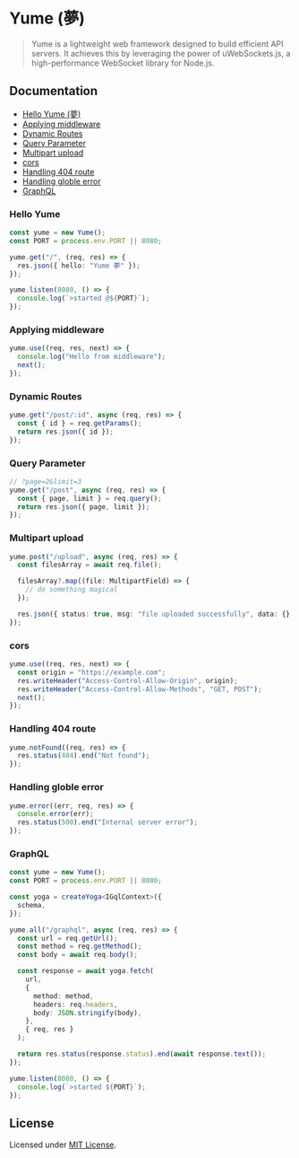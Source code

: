 # Yume (夢)

> Yume is a lightweight web framework designed to build efficient API servers. It achieves this by leveraging the power of uWebSockets.js, a high-performance WebSocket library for Node.js.

## Documentation

- [Hello Yume (夢)](#hello-yume)
- [Applying middleware](#applying-middleware)
- [Dynamic Routes](#dynamic-routes)
- [Query Parameter](#query-parameter)
- [Multipart upload](#multipart-upload)
- [cors](#applying-cors)
- [Handling 404 route](#handling-404-route)
- [Handling globle error](#handling-globle-error)
- [GraphQL](#graphql)

### Hello Yume

```ts
const yume = new Yume();
const PORT = process.env.PORT || 8080;

yume.get("/", (req, res) => {
  res.json({ hello: "Yume 夢" });
});

yume.listen(8080, () => {
  console.log(`>started @${PORT}`);
});
```

### Applying middleware

```ts
yume.use((req, res, next) => {
  console.log("Hello from middleware");
  next();
});
```

### Dynamic Routes

```ts
yume.get("/post/:id", async (req, res) => {
  const { id } = req.getParams();
  return res.json({ id });
});
```

### Query Parameter

```ts
// ?page=2&limit=3
yume.get("/post", async (req, res) => {
  const { page, limit } = req.query();
  return res.json({ page, limit });
});
```

### Multipart upload

```ts
yume.post("/upload", async (req, res) => {
  const filesArray = await req.file();

  filesArray?.map((file: MultipartField) => {
    // do something magical
  });

  res.json({ status: true, msg: "file uploaded successfully", data: {} });
});
```

### cors

```ts
yume.use((req, res, next) => {
  const origin = "https://example.com";
  res.writeHeader("Access-Control-Allow-Origin", origin);
  res.writeHeader("Access-Control-Allow-Methods", "GET, POST");
  next();
});
```

### Handling 404 route

```ts
yume.notFound((req, res) => {
  res.status(404).end("Not found");
});
```

### Handling globle error

```ts
yume.error((err, req, res) => {
  console.error(err);
  res.status(500).end("Internal server error");
});
```

### GraphQL

```ts
const yume = new Yume();
const PORT = process.env.PORT || 8080;

const yoga = createYoga<IGqlContext>({
  schema,
});

yume.all("/graphql", async (req, res) => {
  const url = req.getUrl();
  const method = req.getMethod();
  const body = await req.body();

  const response = await yoga.fetch(
    url,
    {
      method: method,
      headers: req.headers,
      body: JSON.stringify(body),
    },
    { req, res }
  );

  return res.status(response.status).end(await response.text());
});

yume.listen(8080, () => {
  console.log(`>started ${PORT}`);
});
```

## License

Licensed under [MIT License](LICENSE).
